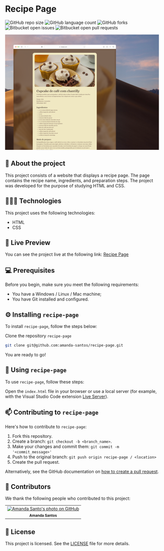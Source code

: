 # Recipe Page

![GitHub repo size](https://img.shields.io/github/repo-size/amanda-santos/recipe-page?style=for-the-badge)
![GitHub language count](https://img.shields.io/github/languages/count/amanda-santos/recipe-page?style=for-the-badge)
![GitHub forks](https://img.shields.io/github/forks/amanda-santos/recipe-page?style=for-the-badge)
![Bitbucket open issues](https://img.shields.io/bitbucket/issues/amanda-santos/recipe-page?style=for-the-badge)
![Bitbucket open pull requests](https://img.shields.io/bitbucket/pr-raw/amanda-santos/recipe-page?style=for-the-badge)

<img src="assets/cover.png" alt="Preview image of the project Recipe Page containing the website page.">

## 📝 About the project

This project consists of a website that displays a recipe page. The page contains the recipe name, ingredients, and preparation steps. The project was developed for the purpose of studying HTML and CSS.

## 👩🏻‍💻 Technologies

This project uses the following technologies:

- HTML
- CSS

## 👀 Live Preview

You can see the project live at the following link: [Recipe Page](https://amanda-santos.github.io/recipe-page/)

## 💻 Prerequisites

Before you begin, make sure you meet the following requirements:

- You have a Windows / Linux / Mac machine;
- You have Git installed and configured.

## ⚙️ Installing `recipe-page`

To install `recipe-page`, follow the steps below:

Clone the repository `recipe-page`

```bash
git clone git@github.com:amanda-santos/recipe-page.git
```

You are ready to go!

## 🚀 Using `recipe-page`

To use `recipe-page`, follow these steps:

Open the `index.html` file in your browser or use a local server (for example, with the Visual Studio Code extension [Live Server](https://marketplace.visualstudio.com/items?itemName=ritwickdey.LiveServer)).

## 📫 Contributing to `recipe-page`

Here's how to contribute to `recipe-page`:

1. Fork this repository.
2. Create a branch: `git checkout -b <branch_name>`.
3. Make your changes and commit them: `git commit -m '<commit_message>'`
4. Push to the original branch: `git push origin recipe-page / <location>`
5. Create the pull request.

Alternatively, see the GitHub documentation on [how to create a pull request](https://help.github.com/en/github/collaborating-with-issues-and-pull-requests/creating-a-pull-request).

## 🤝 Contributors

We thank the following people who contributed to this project:

<table>
  <tr>
    <td align="center">
      <a href="#" title="set the link title">
        <img src="https://github.com/amanda-santos.png" width="100px;" alt="Amanda Santo's photo on GitHub"/><br>
        <sub>
          <b>Amanda Santos</b>
        </sub>
      </a>
    </td>
  </tr>
</table>

## 📝 License

This project is licensed. See the [LICENSE](LICENSE.md) file for more details.
